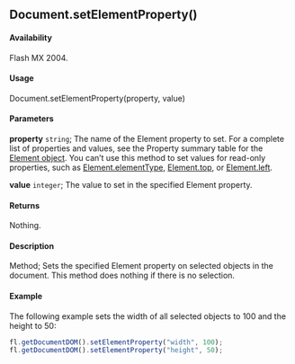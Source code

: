 ## Document.setElementProperty()

#### Availability

Flash MX 2004.

#### Usage

Document.setElementProperty(property, value)

#### Parameters

**property** `string`; The name of the Element property to set. For a complete list of properties and values, see the Property summary table for the [Element object](../Element_object/Element_summary.md).
You can’t use this method to set values for read-only properties, such as [Element.elementType](../Element_object/Element1.md), [Element.top](../Element_object/Element22.md), or
[Element.left](../Element_object/Element8.md).

**value** `integer`; The value to set in the specified Element property.

#### Returns

Nothing.

#### Description

Method; Sets the specified Element property on selected objects in the document. This method does nothing if there is no selection.

#### Example

The following example sets the width of all selected objects to 100 and the height to 50:

```javascript
fl.getDocumentDOM().setElementProperty("width", 100);
fl.getDocumentDOM().setElementProperty("height", 50);
```
